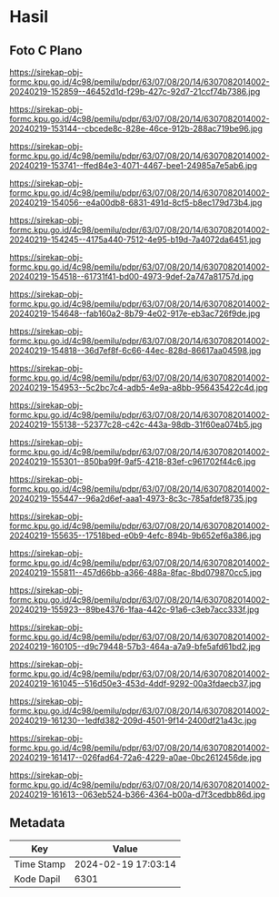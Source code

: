# Hasil

## Foto C Plano

https://sirekap-obj-formc.kpu.go.id/4c98/pemilu/pdpr/63/07/08/20/14/6307082014002-20240219-152859--46452d1d-f29b-427c-92d7-21ccf74b7386.jpg

https://sirekap-obj-formc.kpu.go.id/4c98/pemilu/pdpr/63/07/08/20/14/6307082014002-20240219-153144--cbcede8c-828e-46ce-912b-288ac719be96.jpg

https://sirekap-obj-formc.kpu.go.id/4c98/pemilu/pdpr/63/07/08/20/14/6307082014002-20240219-153741--ffed84e3-4071-4467-bee1-24985a7e5ab6.jpg

https://sirekap-obj-formc.kpu.go.id/4c98/pemilu/pdpr/63/07/08/20/14/6307082014002-20240219-154056--e4a00db8-6831-491d-8cf5-b8ec179d73b4.jpg

https://sirekap-obj-formc.kpu.go.id/4c98/pemilu/pdpr/63/07/08/20/14/6307082014002-20240219-154245--4175a440-7512-4e95-b19d-7a4072da6451.jpg

https://sirekap-obj-formc.kpu.go.id/4c98/pemilu/pdpr/63/07/08/20/14/6307082014002-20240219-154518--61731f41-bd00-4973-9def-2a747a81757d.jpg

https://sirekap-obj-formc.kpu.go.id/4c98/pemilu/pdpr/63/07/08/20/14/6307082014002-20240219-154648--fab160a2-8b79-4e02-917e-eb3ac726f9de.jpg

https://sirekap-obj-formc.kpu.go.id/4c98/pemilu/pdpr/63/07/08/20/14/6307082014002-20240219-154818--36d7ef8f-6c66-44ec-828d-86617aa04598.jpg

https://sirekap-obj-formc.kpu.go.id/4c98/pemilu/pdpr/63/07/08/20/14/6307082014002-20240219-154953--5c2bc7c4-adb5-4e9a-a8bb-956435422c4d.jpg

https://sirekap-obj-formc.kpu.go.id/4c98/pemilu/pdpr/63/07/08/20/14/6307082014002-20240219-155138--52377c28-c42c-443a-98db-31f60ea074b5.jpg

https://sirekap-obj-formc.kpu.go.id/4c98/pemilu/pdpr/63/07/08/20/14/6307082014002-20240219-155301--850ba99f-9af5-4218-83ef-c961702f44c6.jpg

https://sirekap-obj-formc.kpu.go.id/4c98/pemilu/pdpr/63/07/08/20/14/6307082014002-20240219-155447--96a2d6ef-aaa1-4973-8c3c-785afdef8735.jpg

https://sirekap-obj-formc.kpu.go.id/4c98/pemilu/pdpr/63/07/08/20/14/6307082014002-20240219-155635--17518bed-e0b9-4efc-894b-9b652ef6a386.jpg

https://sirekap-obj-formc.kpu.go.id/4c98/pemilu/pdpr/63/07/08/20/14/6307082014002-20240219-155811--457d66bb-a366-488a-8fac-8bd079870cc5.jpg

https://sirekap-obj-formc.kpu.go.id/4c98/pemilu/pdpr/63/07/08/20/14/6307082014002-20240219-155923--89be4376-1faa-442c-91a6-c3eb7acc333f.jpg

https://sirekap-obj-formc.kpu.go.id/4c98/pemilu/pdpr/63/07/08/20/14/6307082014002-20240219-160105--d9c79448-57b3-464a-a7a9-bfe5afd61bd2.jpg

https://sirekap-obj-formc.kpu.go.id/4c98/pemilu/pdpr/63/07/08/20/14/6307082014002-20240219-161045--516d50e3-453d-4ddf-9292-00a3fdaecb37.jpg

https://sirekap-obj-formc.kpu.go.id/4c98/pemilu/pdpr/63/07/08/20/14/6307082014002-20240219-161230--1edfd382-209d-4501-9f14-2400df21a43c.jpg

https://sirekap-obj-formc.kpu.go.id/4c98/pemilu/pdpr/63/07/08/20/14/6307082014002-20240219-161417--026fad64-72a6-4229-a0ae-0bc2612456de.jpg

https://sirekap-obj-formc.kpu.go.id/4c98/pemilu/pdpr/63/07/08/20/14/6307082014002-20240219-161613--063eb524-b366-4364-b00a-d7f3cedbb86d.jpg


## Metadata

| Key        | Value               |
| ---------- | ------------------- |
| Time Stamp | 2024-02-19 17:03:14 |
| Kode Dapil | 6301                |



